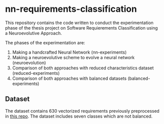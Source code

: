 # nn-requirements-classification

This repository contains the code written to conduct the experimentation phase of the thesis project on Software Requierements Classification using a Neuroevolutive Approach.

The phases of the experimentation are:

1. Making a handcrafted Neural Network (nn-experiments)
2. Making a neuroevolutive scheme to evolve a neural network (neuroevolution)
3. Comparison of both approaches with reduced characteristics dataset (reduced-experiments)
4. Comparison of both approaches with balanced datasets (balanced-experiments)

## Dataset

The dataset contains 630 vectorized requirements previously preprocessed in [this repo](https://github.com/quality-attributes/text-representation). The dataset includes seven classes which are not balanced.
